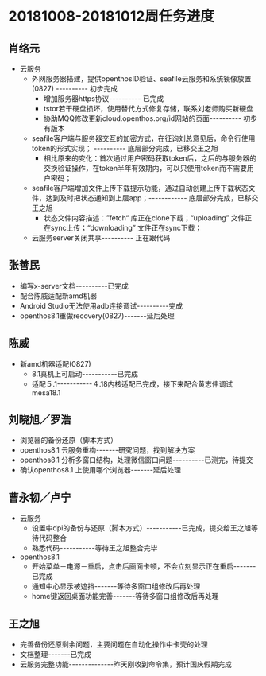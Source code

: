 # 20181008-20181012周任务进度

## 肖络元
- 云服务
   - 外网服务器搭建，提供openthosID验证、seafile云服务和系统镜像放置(0827) ---------- 初步完成
      - 增加服务器https协议---------- 已完成
      - tstor若干硬盘损坏，使用替代方式修复存储，联系刘老师购买新硬盘
      - 协助MQQ修改更新cloud.openthos.org/id网站的页面---------- 初步有版本
   - seafile客户端与服务器交互的加密方式，在征询刘总意见后，命令行使用token的形式实现； ----------  底层部分完成，已移交王之旭
      - 相比原来的变化：首次通过用户密码获取token后，之后的与服务器的交换验证操作，在token半年有效期内，可以只使用token而不需要用户密码；
   - seafile客户端增加文件上传下载提示功能，通过自动创建上传下载状态文件，达到及时把状态通知到上层app；------------ 底层部分完成，已移交王之旭
      - 状态文件内容描述：”fetch“ 库正在clone下载；“uploading” 文件正在sync上传；“downloading” 文件正在sync下载；
   - 云服务server关闭共享---------- 正在跟代码

## 张善民
- 编写x-server文档----------已完成
- 配合陈威适配新amd机器
- Android Studio无法使用adb连接调试----------完成
- openthos8.1重做recovery(0827)-------延后处理

## 陈威
- 新amd机器适配(0827)
   - 8.1真机上可启动-----------已完成
   - 适配５.1-----------４.18内核适配已完成，接下来配合黄志伟调试mesa18.1

## 刘晓旭／罗浩
- 浏览器的备份还原（脚本方式）
- openthos8.1 云服务重构-------研究问题，找到解决方案
- openthos8.1 分析多窗口结构，处理微信窗口问题----------已测完，待提交
- 确认openthos8.1 上使用哪个浏览器-------延后处理

## 曹永韧／卢宁
- 云服务
   - 设置中dpi的备份与还原（脚本方式）-----------已完成，提交给王之旭等待代码整合
   - 熟悉代码-----------等待王之旭整合完毕
- openthos8.1
   - 开始菜单－电源－重启，点击后画面卡顿，不会立刻显示正在重启-------已完成
   - 通知中心显示被遮挡-------等待多窗口组修改后再处理
   - home键返回桌面功能完善-------等待多窗口组修改后再处理

## 王之旭
- 完善备份还原剩余问题，主要问题在自动化操作中卡壳的处理
- 文档整理-------已完成
- 云服务完整功能--------------昨天刚收到命令集，预计国庆假期完成
